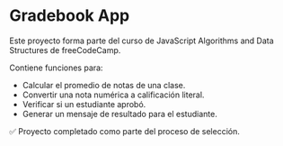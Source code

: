 # Gradebook App

Este proyecto forma parte del curso de JavaScript Algorithms and Data Structures de freeCodeCamp.

Contiene funciones para:

- Calcular el promedio de notas de una clase.
- Convertir una nota numérica a calificación literal.
- Verificar si un estudiante aprobó.
- Generar un mensaje de resultado para el estudiante.

✅ Proyecto completado como parte del proceso de selección.
